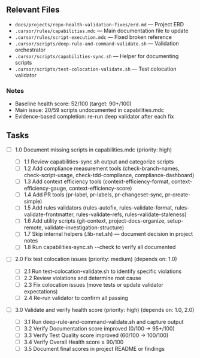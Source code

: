 ## Relevant Files

- `docs/projects/repo-health-validation-fixes/erd.md` — Project ERD
- `.cursor/rules/capabilities.mdc` — Main documentation file to update
- `.cursor/rules/script-execution.mdc` — Fixed broken reference
- `.cursor/scripts/deep-rule-and-command-validate.sh` — Validation orchestrator
- `.cursor/scripts/capabilities-sync.sh` — Helper for documenting scripts
- `.cursor/scripts/test-colocation-validate.sh` — Test colocation validator

### Notes

- Baseline health score: 52/100 (target: 90+/100)
- Main issue: 20/59 scripts undocumented in capabilities.mdc
- Evidence-based completion: re-run deep validator after each fix

## Tasks

- [ ] 1.0 Document missing scripts in capabilities.mdc (priority: high)

  - [ ] 1.1 Review capabilities-sync.sh output and categorize scripts
  - [ ] 1.2 Add compliance measurement tools (check-branch-names, check-script-usage, check-tdd-compliance, compliance-dashboard)
  - [ ] 1.3 Add context efficiency tools (context-efficiency-format, context-efficiency-gauge, context-efficiency-score)
  - [ ] 1.4 Add PR tools (pr-label, pr-labels, pr-changeset-sync, pr-create-simple)
  - [ ] 1.5 Add rules validators (rules-autofix, rules-validate-format, rules-validate-frontmatter, rules-validate-refs, rules-validate-staleness)
  - [ ] 1.6 Add utility scripts (git-context, project-docs-organize, setup-remote, validate-investigation-structure)
  - [ ] 1.7 Skip internal helpers (.lib-net.sh) — document decision in project notes
  - [ ] 1.8 Run capabilities-sync.sh --check to verify all documented

- [ ] 2.0 Fix test colocation issues (priority: medium) (depends on: 1.0)

  - [ ] 2.1 Run test-colocation-validate.sh to identify specific violations
  - [ ] 2.2 Review violations and determine root cause
  - [ ] 2.3 Fix colocation issues (move tests or update validator expectations)
  - [ ] 2.4 Re-run validator to confirm all passing

- [ ] 3.0 Validate and verify health score (priority: high) (depends on: 1.0, 2.0)
  - [ ] 3.1 Run deep-rule-and-command-validate.sh and capture output
  - [ ] 3.2 Verify Documentation score improved (0/100 → 95+/100)
  - [ ] 3.3 Verify Test Quality score improved (60/100 → 100/100)
  - [ ] 3.4 Verify Overall Health score ≥ 90/100
  - [ ] 3.5 Document final scores in project README or findings
